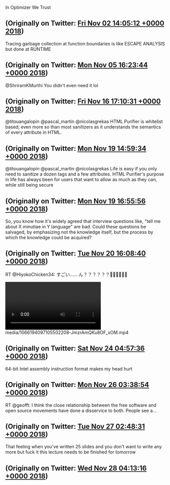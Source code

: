 In Optimizer We Trust

(Originally on Twitter: [Fri Nov 02 14:05:12 +0000 2018](https://twitter.com/ezyang/status/1058359373737664512))
----
Tracing garbage collection at function boundaries is like ESCAPE ANALYSIS but done at RUNTIME

(Originally on Twitter: [Mon Nov 05 16:23:44 +0000 2018](https://twitter.com/ezyang/status/1059481398439043072))
----
@ShriramKMurthi You didn't even need it lol

(Originally on Twitter: [Fri Nov 16 17:10:31 +0000 2018](https://twitter.com/ezyang/status/1063479437403004928))
----
@titouangalopin @pascal_martin @nicolasgrekas HTML Purifier is whitelist based; even more so than most sanitizers as it understands the semantics of every attribute in HTML.

(Originally on Twitter: [Mon Nov 19 14:59:34 +0000 2018](https://twitter.com/ezyang/status/1064533646986698753))
----
@titouangalopin @pascal_martin @nicolasgrekas Life is easy if you only need to sanitize a dozen tags and a few attributes. HTML Purifier's purpose in life has always been for users that want to allow as much as they can, while still being secure

(Originally on Twitter: [Mon Nov 19 16:55:56 +0000 2018](https://twitter.com/ezyang/status/1064562934486056960))
----
So, you know how it's widely agreed that interview questions like, "tell me about X minutiae in Y language" are bad. Could these questions be salvaged, by emphasizing not the knowledge itself, but the process by which the knowledge could be acquired?

(Originally on Twitter: [Tue Nov 20 16:08:40 +0000 2018](https://twitter.com/ezyang/status/1064913427020292097))
----
RT @HiyokoChicken34: すごい......
ん？？？？？？🤔🤔🤔🤔🤔🤔 

<video controls><source src="media/1066194097105502208-JmzrAmQKu8OF_xOM.mp4">Your browser does not support the video tag.</video>
media/1066194097105502208-JmzrAmQKu8OF_xOM.mp4

(Originally on Twitter: [Sat Nov 24 04:57:36 +0000 2018](https://twitter.com/ezyang/status/1066194097105502208))
----
64-bit Intel assembly instruction format makes my head hurt

(Originally on Twitter: [Mon Nov 26 03:38:54 +0000 2018](https://twitter.com/ezyang/status/1066899066569834496))
----
RT @geofft: I think the close relationship between the free software and open source movements have done a disservice to both. People see a…

(Originally on Twitter: [Tue Nov 27 02:48:31 +0000 2018](https://twitter.com/ezyang/status/1067248777629700097))
----
That feeling when you've written 25 slides and you don't want to write any more but fuck it this lecture needs to be finished for tomorrow

(Originally on Twitter: [Wed Nov 28 04:13:16 +0000 2018](https://twitter.com/ezyang/status/1067632493833146368))
----
